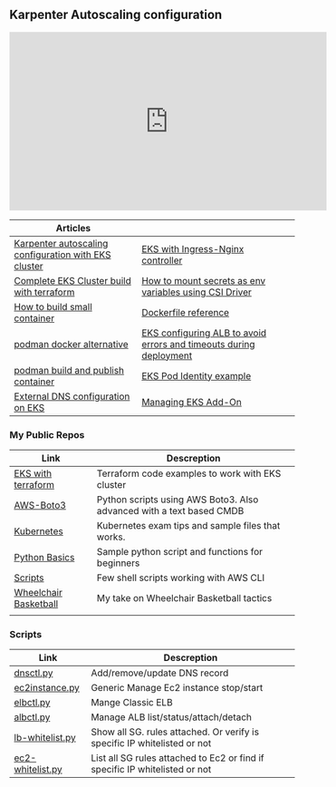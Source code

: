 
## Karpenter Autoscaling configuration
<iframe width="560" height="315" src="https://www.youtube.com/embed/TztGj7lL9o4?si=Ck5HWyI2kKwB8yBr" title="YouTube video player" frameborder="0" allow="accelerometer; autoplay; clipboard-write; encrypted-media; gyroscope; picture-in-picture; web-share" referrerpolicy="strict-origin-when-cross-origin" allowfullscreen></iframe>


| Articles |||
|-------------------------| -------------------------| -------------------------|
|[Karpenter autoscaling configuration with EKS cluster ](https://vettom.github.io/Eks/eks-cluster-karpenterV1/)| [EKS with Ingress-Nginx controller](https://vettom.github.io/Eks/eks-ingress-nginx/)|
|[Complete EKS Cluster build with terraform](https://vettom.github.io/Eks/first-eks-cluster/)| [How to mount secrets as env variables using CSI Driver](http://vettom.github.io/blog/2024/04/02/eks-secrets-as-env-variable-with-csi-driver/)|
|[How to build small container](https://vettom.github.io/Container/build_small_container/)|[Dockerfile reference](https://vettom.github.io/Container/dockerfile_reference/)|
|[podman docker alternative](https://vettom.github.io/Container/podman/)|[EKS configuring ALB to avoid errors and timeouts during deployment](https://vettom.github.io/blog/2024/03/28/eks-avoid-errors-and-timeout-during-deployment-alb/)|
|[podman build and publish container](https://vettom.github.io/Container/container_on_mac/)|[EKS Pod Identity example](https://vettom.github.io/Eks/pod-identity/) |
|[External DNS configuration on EKS](https://vettom.github.io/K8s/external-dns/)|[Managing EKS Add-On](http://localhost:8000/Eks/eks-addon-manage/)|


### My Public Repos 

| Link | Descreption |
| ------------- |------------- |
|[EKS with terraform](https://github.com/vettom/aws-eks-terraform)|Terraform code examples to work with EKS cluster|
|[AWS-Boto3](https://github.com/vettom/Aws-Boto3)|Python scripts using AWS Boto3. Also advanced with a text based CMDB|
|[Kubernetes](https://github.com/vettom/Kubernetes)|Kubernetes exam tips and sample files that works.|
|[Python Basics](https://github.com/vettom/PythonBasics)|Sample python script and functions for beginners|
|[Scripts](https://github.com/vettom/Scripts)|Few shell scripts working with AWS CLI|
|[Wheelchair Basketball](https://vettom.github.io/wheelchairbasketball/)|My take on Wheelchair Basketball tactics|
|||




### Scripts 
| Link | Descreption |
| ------------- |------------- |
|[dnsctl.py](https://github.com/vettom/Aws-Boto3#dnsupdatepy)|Add/remove/update DNS record|
|[ec2instance.py](https://github.com/vettom/Aws-Boto3#ec2instancepy)|Generic Manage Ec2 instance stop/start|
|[elbctl.py](https://github.com/vettom/Aws-Boto3#elbctlpy)|Mange Classic ELB|
|[albctl.py](https://github.com/vettom/Aws-Boto3#albctlpy-elb-v2)|Manage ALB list/status/attach/detach|
|[lb-whitelist.py](https://github.com/vettom/Aws-Boto3#lb-whitelistcheckpy)|Show all SG. rules attached. Or verify is specific IP whitelisted or not|
|[ec2-whitelist.py](https://github.com/vettom/Aws-Boto3/blob/master/ec2-whitelistcheck.py) |List all SG rules attached to Ec2 or find if specific IP whitelisted or not|
